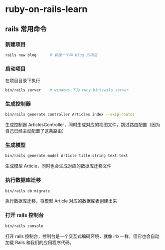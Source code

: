 # ruby-on-rails-learn

## rails 常用命令

### 新建项目
```bash
rails new blog      # 新建一个叫 blog 的项目
```

### 启动项目
在项目目录下执行
```bash
bin/rails server    # windows 下为 ruby bin\rails server  
```

### 生成控制器
```bash
bin/rails generate controller Articles index --skip-routes
```
生成控制器 ArticlesController，同时生成对应的视图文件，跳过路由配置（因为自己已经主动配置了这条路由）

### 生成模型
```bash
bin/rails generate model Article title:string text:text
```
生成模型 Article，同时也会生成对应的数据库迁移文件

### 执行数据库迁移
```bash
bin/rails db:migrate
```
执行数据库迁移，将模型 Article 对应的数据库表创建出来

### 打开 rails 控制台
```bash
bin/rails console
```
打开 rails 控制台，控制台是一个交互式编码环境，就像 irb 一样，但它也会自动加载 Rails 和我们的应用程序代码。

